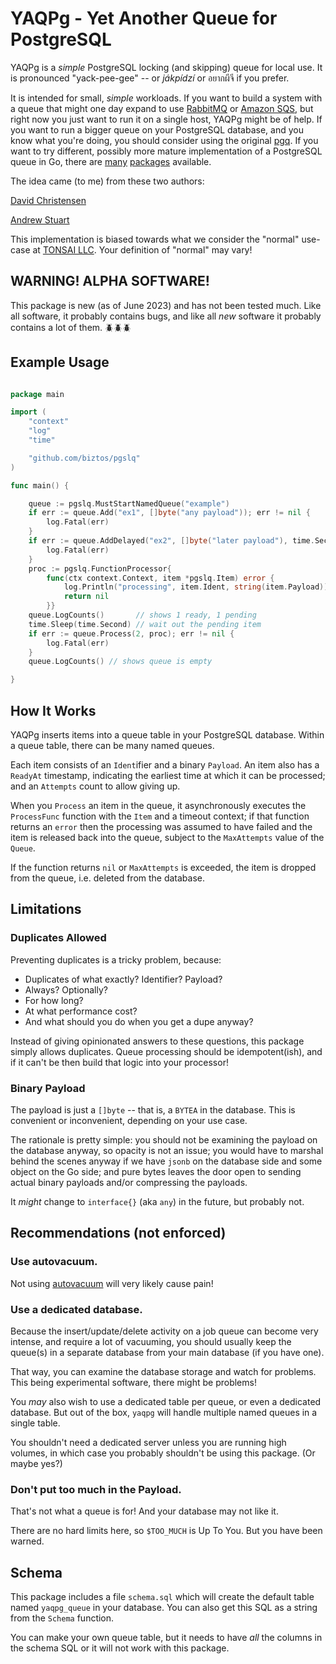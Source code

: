 # YAQPg - Yet Another Queue for PostgreSQL

YAQPg is a _simple_ PostgreSQL locking (and skipping) queue for local use.
It is pronounced "yack-pee-gee" -- or _jákpídzí_ or อยากผีจี if you prefer.

It is intended for small, _simple_ workloads.  If you want to build a system
with a queue that might one day expand to use
[RabbitMQ](https://www.rabbitmq.com)
or [Amazon SQS](https://aws.amazon.com/sqs/), but right now you just want to
run it on a single host, YAQPg might be of help.  If you want to run a bigger
queue on your PostgreSQL database, and you know what you're doing, you should
consider using the original [pgq](https://github.com/pgq/pgq).
If you want to try different, possibly more mature implementation of a
PostgreSQL queue in Go, there are
[many](https://pkg.go.dev/search?q=pgq&m=package)
[packages](https://pkg.go.dev/search?q=postgres+queue&m=package) available.

The idea came (to me) from these two authors:

[David Christensen](https://www.crunchydata.com/blog/message-queuing-using-native-postgresql)

[Andrew Stuart](https://news.ycombinator.com/item?id=20020501)

This implementation is biased towards what we consider the "normal" use-case
at [TONSAI LLC](https://tonsai.dev).  Your definition of "normal" may vary!

## WARNING! ALPHA SOFTWARE!

This package is new (as of June 2023) and has not been tested much.  Like all
software, it probably contains bugs, and like all _new_ software it probably
contains a lot of them. 🪲🪲🪲

## Example Usage

```go

package main

import (
    "context"
    "log"
    "time"

    "github.com/biztos/pgslq"
)

func main() {

    queue := pgslq.MustStartNamedQueue("example")
    if err := queue.Add("ex1", []byte("any payload")); err != nil {
        log.Fatal(err)
    }
    if err := queue.AddDelayed("ex2", []byte("later payload"), time.Second); err != nil {
        log.Fatal(err)
    }
    proc := pgslq.FunctionProcessor{
        func(ctx context.Context, item *pgslq.Item) error {
            log.Println("processing", item.Ident, string(item.Payload))
            return nil
        }}
    queue.LogCounts()       // shows 1 ready, 1 pending
    time.Sleep(time.Second) // wait out the pending item
    if err := queue.Process(2, proc); err != nil {
        log.Fatal(err)
    }
    queue.LogCounts() // shows queue is empty

}

```

## How It Works

YAQPg inserts items into a queue table in your PostgreSQL database.  Within a
queue table, there can be many named queues.

Each item consists of an `Ident`ifier and a binary `Payload`.  An item also
has a `ReadyAt` timestamp, indicating the earliest time at which it can be
processed; and an `Attempts` count to allow giving up.

When you `Process` an item in the queue, it asynchronously executes the
`ProcessFunc` function with the `Item` and a timeout context; if that
function returns an `error` then the processing was assumed to have failed
and the item is released back into the queue, subject to the `MaxAttempts`
value of the `Queue`.

If the function returns `nil` or `MaxAttempts` is exceeded, the item is
dropped from the queue, i.e. deleted from the database.

## Limitations

### Duplicates Allowed

Preventing duplicates is a tricky problem, because:

- Duplicates of what exactly? Identifier? Payload?
- Always? Optionally?
- For how long?
- At what performance cost?
- And what should you do when you get a dupe anyway?

Instead of giving opinionated answers to these questions, this package simply
allows duplicates.  Queue processing should be idempotent(ish), and if it
can't be then build that logic into your processor!

### Binary Payload

The payload is just a `[]byte` -- that is, a `BYTEA` in the database.  This is
convenient or inconvenient, depending on your use case.

The rationale is pretty simple: you should not be examining the payload on the
database anyway, so opacity is not an issue; you would have to marshal behind
the scenes anyway if we have `jsonb` on the database side and some object on
the Go side; and pure bytes leaves the door open to sending actual binary
payloads and/or compressing the payloads.

It _might_ change to `interface{}` (aka `any`) in the future, but probably
not.

## Recommendations (not enforced)

### Use autovacuum.

Not using
[autovacuum](https://www.postgresql.org/docs/current/routine-vacuuming.html)
will very likely cause pain!

### Use a dedicated database.

Because the insert/update/delete activity on a job queue can become very
intense, and require a lot of vacuuming, you should usually keep the queue(s)
in a separate database from your main database (if you have one).

That way, you can examine the database storage and watch for problems.  This
being experimental software, there might be problems!

You *may* also wish to use a dedicated table per queue, or even a dedicated
database.  But out of the box, `yaqpg` will handle multiple named queues in a
single table.

You shouldn't need a dedicated server unless you are running high volumes, in
which case you probably shouldn't be using this package. (Or maybe yes?)

### Don't put too much in the Payload.

That's not what a queue is for!  And your database may not like it.

There are no hard limits here, so `$TOO_MUCH` is Up To You.  But you have been
warned.

## Schema

This package includes a file `schema.sql` which will create the default table
named `yaqpg_queue` in your database.  You can also get this SQL as a string
from the `Schema` function.

You can make your own queue table, but it needs to have _all_ the columns in
the schema SQL or it will not work with this package.
